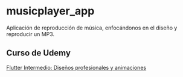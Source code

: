 # musicplayer_app
Aplicación de reproducción de música, enfocándonos en el diseño y reproducir un MP3.

## Curso de Udemy
[Flutter Intermedio: Diseños profesionales y animaciones](https://www.udemy.com/course/flutter-disenos-y-animaciones/)
